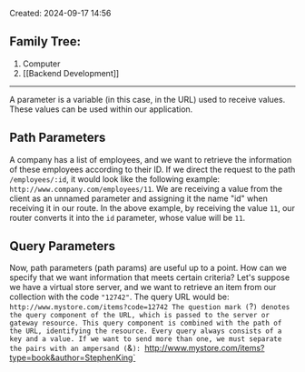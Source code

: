 Created: 2024-09-17 14:56
## Family Tree:
1. Computer
2. [[Backend Development]]
-- -
A parameter is a variable (in this case, in the URL) used to receive values. These values can be used within our application.
## Path Parameters
A company has a list of employees, and we want to retrieve the information of these employees according to their ID. If we direct the request to the path `/employees/:id`, it would look like the following example: `http://www.company.com/employees/11`.
We are receiving a value from the client as an unnamed parameter and assigning it the name "id" when receiving it in our route. In the above example, by receiving the value `11`, our router converts it into the `id` parameter, whose value will be `11`.
## Query Parameters
Now, path parameters (path params) are useful up to a point. How can we specify that we want information that meets certain criteria?
Let's suppose we have a virtual store server, and we want to retrieve an item from our collection with the code `"12742"`. The query URL would be: `http://www.mystore.com/items?code=12742
The question mark (`?`) denotes the query component of the URL, which is passed to the server or gateway resource. This query component is combined with the path of the URL, identifying the resource.
Every query always consists of a key and a value. If we want to send more than one, we must separate the pairs with an ampersand (`&`):
`http://www.mystore.com/items?type=book&author=StephenKing`
